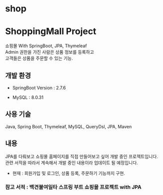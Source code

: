 # shop
# ShoppingMall Project

쇼핑몰 With SpringBoot, JPA, Thymeleaf<br>
Admin 권한을 가진 사람은 상품 정보를 등록하고<br>
고객들은 상품을 주문할 수 있는 기능.

## 개발 환경

- SpringBoot Version : 2.7.6

- MySQL : 8.0.31

## 사용 기술
Java, Spring Boot, Thymeleaf, MySQL, QueryDsl, JPA, Maven


## 내용
JPA를 다뤄보고 쇼핑몰 홈페이지를 직접 만들어보고 싶어 개발 중인 프로젝트입니다.<br>
관련 서적을 따라서 계속해서 개발 중인 내용이라 업데이트 될 예정입니다.
- 현재 : 회원가입 및 로그인, 상품 등록, 주문하기 기능까지 구현.

### 참고 서적 : 백견불여일타 스프링 부트 쇼핑몰 프로젝트 with JPA
